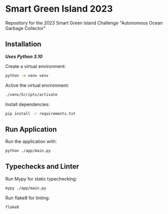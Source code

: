 # Smart Green Island 2023

Repository for the 2023 Smart Green Island Challenge "Autonomous Ocean Garbage Collector"

## Installation

__*Uses Python 3.10*__

Create a virtual environment:

```bash
python -m venv venv
```

Active the virtual environment:

```bash
./venv/Scripts/activate
```

Install dependencies:

```bash
pip install -r requirements.txt
```

## Run Application

Run the application with:

```bash
python ./app/main.py
```

## Typechecks and Linter

Run Mypy for static typechecking:

```bash
mypy ./app/main.py
```

Run flake8 for linting:

```bash
flake8
```
